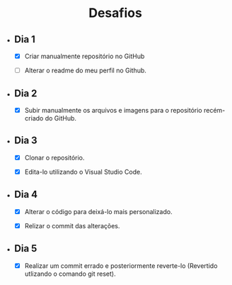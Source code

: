 <h1 align="center"> Desafios</h1>

- ## Dia 1

    - [X] Criar manualmente repositório no GitHub

    - [ ]  Alterar o readme do meu perfil no Github.

- ## Dia 2

    - [X] Subir manualmente os arquivos e imagens para o repositório recém-criado do GitHub.

- ## Dia 3

    - [X] Clonar o repositório.

    - [X] Edita-lo utilizando o Visual Studio Code.

- ## Dia 4

    - [X]  Alterar o código para deixá-lo mais personalizado.

    - [X]  Relizar o commit das alterações.

- ## Dia 5

    - [X] Realizar um commit errado e posteriormente reverte-lo (Revertido utlizando o comando git reset).

